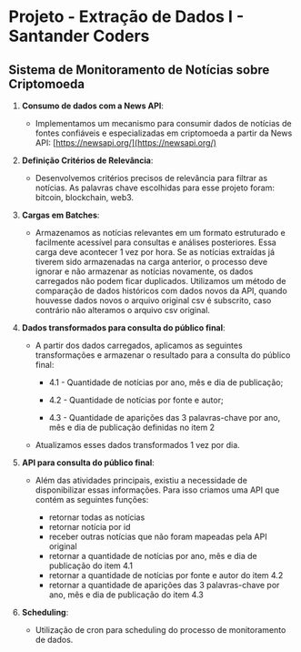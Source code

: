 # Projeto - Extração de Dados I - Santander Coders 

## Sistema de Monitoramento de Notícias sobre Criptomoeda

1. **Consumo de dados com a News API**:

   - Implementamos um mecanismo para consumir dados de notícias de fontes confiáveis e especializadas em criptomoeda a partir da News API:
     [https://newsapi.org/](https://newsapi.org/)

2. **Definição Critérios de Relevância**:

   - Desenvolvemos critérios precisos de relevância para filtrar as notícias. As palavras chave escolhidas para esse projeto foram: bitcoin, blockchain, web3.

3. **Cargas em Batches**:

   - Armazenamos as notícias relevantes em um formato estruturado e facilmente acessível para consultas e análises posteriores. Essa carga deve acontecer 1 vez por hora. Se as notícias extraídas já tiverem sido armazenadas na carga anterior, o processo deve ignorar e não armazenar as notícias novamente, os dados carregados não podem ficar duplicados. Utilizamos um método de comparação de dados históricos com dados novos da API, quando houvesse dados novos o arquivo original csv é subscrito, caso contrário não alteramos o arquivo csv original.

4. **Dados transformados para consulta do público final**:

   - A partir dos dados carregados, aplicamos as seguintes transformações e armazenar o resultado para a consulta do público final:

     - 4.1 - Quantidade de notícias por ano, mês e dia de publicação;

     - 4.2 - Quantidade de notícias por fonte e autor;

     - 4.3 - Quantidade de aparições das 3 palavras-chave por ano, mês e dia de publicação definidas no item 2

   - Atualizamos esses dados transformados 1 vez por dia.

5. **API para consulta do público final**:

    - Além das atividades principais, existiu a necessidade de disponibilizar essas informações. Para isso criamos uma API que contém as seguintes funções:

        - retornar todas as notícias
        - retornar notícia por id
        - receber outras notícias que não foram mapeadas pela API original
        - retornar a quantidade de notícias por ano, mês e dia de publicação do item 4.1
        - retornar a quantidade de notícias por fonte e autor do item 4.2
        - retornar a quantidade de aparições das 3 palavras-chave por ano, mês e dia de publicação  do item 4.3

6. **Scheduling**:

    - Utilização de cron para scheduling do processo de monitoramento de dados. 